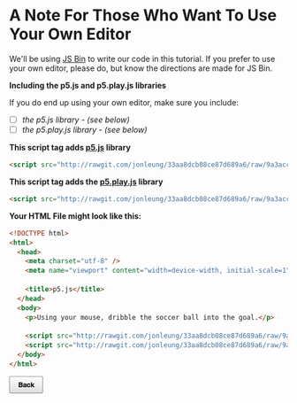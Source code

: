 # A Note For Those Who Want To Use Your Own Editor

We'll be using <a href="https://jsbin.com" target="_blank">JS Bin</a> to write
our code in this tutorial. If you prefer to use your own editor, please do, but
know the directions are made for JS Bin.

**Including the p5.js and p5.play.js libraries**

If you do end up using your own editor, make sure you include:

- [ ] _the p5.js library - (see below)_
- [ ] _the p5.play.js library - (see below)_

**This script tag adds [**p5.js**](http://p5js.org/) library**

```html
<script src="http://rawgit.com/jonleung/33aa8dcb08ce87d689a6/raw/9a3acc3f39ea114aadc1ab87c75f518c553f54ca/p5.js"></script>
```

**This script tag adds the [**p5.play.js**](http://p5play.molleindustria.org) library**

```html
<script src="http://rawgit.com/jonleung/33aa8dcb08ce87d689a6/raw/9a3acc3f39ea114aadc1ab87c75f518c553f54ca/p5.play.js"></script>
```

**Your HTML File might look like this:**

```html
<!DOCTYPE html>
<html>
  <head>
    <meta charset="utf-8" />
    <meta name="viewport" content="width=device-width, initial-scale=1" />

    <title>p5.js</title>
  </head>
  <body>
    <p>Using your mouse, dribble the soccer ball into the goal.</p>

    <script src="http://rawgit.com/jonleung/33aa8dcb08ce87d689a6/raw/9a3acc3f39ea114aadc1ab87c75f518c553f54ca/p5.js"></script>
    <script src="http://rawgit.com/jonleung/33aa8dcb08ce87d689a6/raw/9a3acc3f39ea114aadc1ab87c75f518c553f54ca/p5.play.js"></script>
  </body>
</html>
```

[![](img/bttn_back.png)](https://rawgit.com/jonleung/77f8662577df9c2ff04d/raw/2c8489d490de8e37e89e6fb5b9073f904b6377e0/index.html)
